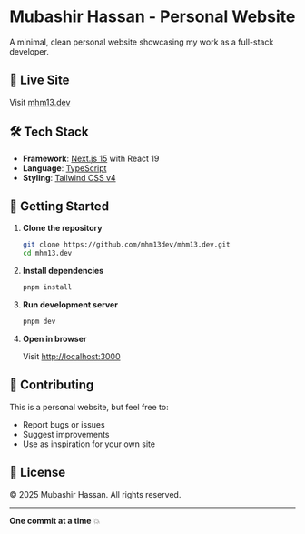 # Mubashir Hassan - Personal Website

A minimal, clean personal website showcasing my work as a full-stack developer.

## 🚀 Live Site

Visit [mhm13.dev](https://mhm13.dev)

## 🛠 Tech Stack

- **Framework**: [Next.js 15](https://nextjs.org) with React 19
- **Language**: [TypeScript](https://www.typescriptlang.org/)
- **Styling**: [Tailwind CSS v4](https://tailwindcss.com/)

## 🚀 Getting Started

1. **Clone the repository**

   ```bash
   git clone https://github.com/mhm13dev/mhm13.dev.git
   cd mhm13.dev
   ```

2. **Install dependencies**

   ```bash
   pnpm install
   ```

3. **Run development server**

   ```bash
   pnpm dev
   ```

4. **Open in browser**

   Visit [http://localhost:3000](http://localhost:3000)

## 🤝 Contributing

This is a personal website, but feel free to:

- Report bugs or issues
- Suggest improvements
- Use as inspiration for your own site

## 📄 License

© 2025 Mubashir Hassan. All rights reserved.

---

**One commit at a time** 💥
